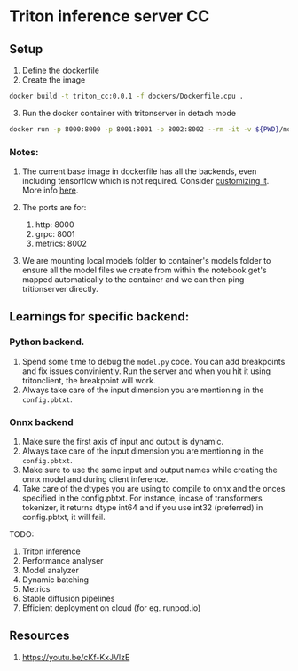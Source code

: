 # Triton inference server CC

## Setup

1. Define the dockerfile
1. Create the image

```bash
docker build -t triton_cc:0.0.1 -f dockers/Dockerfile.cpu .
```

3. Run the docker container with tritonserver in detach mode

```bash
docker run -p 8000:8000 -p 8001:8001 -p 8002:8002 --rm -it -v ${PWD}/models/:/project/models/ -v ${PWD}/weights/:/project/weights/ triton_cc:0.0.1 tritonserver --model-repository models/ --model-control-mode=poll
```

### Notes:

1. The current base image in dockerfile has all the backends, even including tensorflow which is not required. Consider [customizing it](https://github.com/triton-inference-server/server/blob/main/docs/customization_guide/build.md#building-with-docker). More info [here](https://catalog.ngc.nvidia.com/orgs/nvidia/containers/tritonserver).

1. The ports are for:

   1. http: 8000
   1. grpc: 8001
   1. metrics: 8002

1. We are mounting local models folder to container's models folder to ensure all the model files we create from within the notebook get's mapped automatically to the container and we can then ping tritionserver directly.

## Learnings for specific backend:

### Python backend.

1. Spend some time to debug the `model.py` code. You can add breakpoints and fix issues conviniently. Run the server and when you hit it using tritonclient, the breakpoint will work.
1. Always take care of the input dimension you are mentioning in the `config.pbtxt`.

### Onnx backend

1. Make sure the first axis of input and output is dynamic.
1. Always take care of the input dimension you are mentioning in the `config.pbtxt`.
1. Make sure to use the same input and output names while creating the onnx model and during client inference.
1. Take care of the dtypes you are using to compile to onnx and the onces specified in the config.pbtxt. For instance, incase of transformers tokenizer, it returns dtype int64 and if you use int32 (preferred) in config.pbtxt, it will fail.

TODO:

1. Triton inference
1. Performance analyser
1. Model analyzer
1. Dynamic batching
1. Metrics
1. Stable diffusion pipelines
1. Efficient deployment on cloud (for eg. runpod.io)

## Resources

1. https://youtu.be/cKf-KxJVlzE

